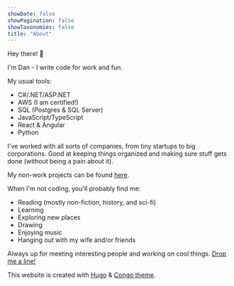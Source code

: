 ```yaml
---
showDate: false
showPagination: false
showTaxonomies: false
title: "About"
---
```

Hey there! 👋

I'm Dan - I write code for work and fun.

My usual tools:

- C#/.NET/ASP.NET
- AWS (I am certified!)
- SQL (Postgres & SQL Server)
- JavaScript/TypeScript
- React & Angular
- Python

I've worked with all sorts of companies, from tiny startups to big corporations. Good at keeping things organized and making sure stuff gets done (without being a pain about it).

My non-work projects can be found [here](/projects). 

When I'm not coding, you'll probably find me:

- Reading (mostly non-fiction, history, and sci-fi)
- Learning
- Exploring new places
- Drawing
- Enjoying music
- Hanging out with my wife and/or friends

Always up for meeting interesting people and working on cool things. [Drop me a line!](/contact)

This website is created with [Hugo](https://gohugo.io) & [Congo theme](https://jpanther.github.io/congo).

